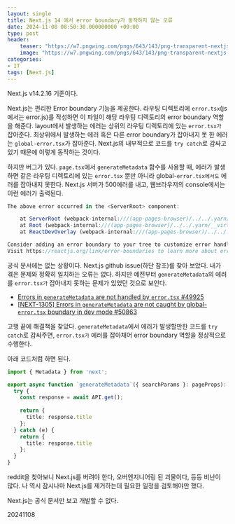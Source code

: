 ```yaml
---
layout: single
title: Next.js 14 에서 error boundary가 동작하지 않는 오류
date: 2024-11-08 08:50:30.000000000 +09:00
type: post
header:
    teaser: "https://w7.pngwing.com/pngs/643/143/png-transparent-nextjs-hd-logo.png"
    image: "https://w7.pngwing.com/pngs/643/143/png-transparent-nextjs-hd-logo.png"
categories:
- IT
tags: [Next.js]
---
```


Next.js v14.2.16 기준이다.

Next.js는 편리한 Error boundary 기능을 제공한다. 라우팅 디렉토리에 `error.tsx`(js에서는 error.js)를 작성하면 이 파일이 해당 라우팅 디렉토리의 error boundary 역할을 해준다. layout에서 발생하는 에러는 상위의 라우팅 디렉토리에 있는 `error.tsx가` 잡아준다. 최상위에서 발생하는 에러 혹은 다른 error boundary가 잡아내지 못 한 에러는 `global-error.tsx`가 잡아준다. Next.js의 내부적으로 코드를 `try catch`로 감싸고 있기 때문에 이렇게 동작하는 것이다.

하지만 버그가 있다. `page.tsx`에서 `generateMetadata` 함수를 사용할 때, 에러가 발생하면 같은 라우팅 디렉토리에 있는 `error.tsx` 뿐만 아니라 global-`error.tsx에서도` 에러를 잡아내지 못한다. Next.js 서버가 500에러를 내고, 웹브라우저의 console에서는 이런 에러가 출력된다.

```typescript
The above error occurred in the <ServerRoot> component:

    at ServerRoot (webpack-internal:///(app-pages-browser)/../../.yarn/__virtual__/next-virtual-b305331578/0/cache/next-npm-14.2.16-96548c5567-819e285096.zip/node_modules/next/dist/client/app-index.js:112:27)
    at Root (webpack-internal:///(app-pages-browser)/../../.yarn/__virtual__/next-virtual-b305331578/0/cache/next-npm-14.2.16-96548c5567-819e285096.zip/node_modules/next/dist/client/app-index.js:117:11)
    at ReactDevOverlay (webpack-internal:///(app-pages-browser)/../../.yarn/__virtual__/next-virtual-b305331578/0/cache/next-npm-14.2.16-96548c5567-819e285096.zip/node_modules/next/dist/client/components/react-dev-overlay/app/ReactDevOverlay.js:87:9)

Consider adding an error boundary to your tree to customize error handling behavior.
Visit https://reactjs.org/link/error-boundaries to learn more about error boundaries.
```

공식 문서에는 없는 상황이다. Next.js github issue(하단 참조)를 찾아 보았다. 내가 겪은 문제와 정확히 일치하는 오류는 없다. 하지만 예전부터 `generateMetadata`의 에러를 `error.tsx가` 잡아내지 못하는 문제가 있었던 것으로 보인다.

* [Errors in `generateMetadata` are not handled by `error.tsx` #49925
](https://github.com/vercel/next.js/discussions/49925)
* [[NEXT-1305] Errors in `generateMetadata` are not caught by global-`error.tsx` boundary in dev mode #50863](https://github.com/vercel/next.js/issues/50863)

고행 끝에 해결책을 찾았다. `generateMetadata`에서 에러가 발생할만한 코드를 `try catch`로 감싸주면, `error.tsx가` 에러를 잡아채어 error boundary 역할을 정상적으로 수행한다. 

아래 코드처럼 하면 된다.

```typescript
import { Metadata } from 'next';

export async function `generateMetadata`({ searchParams }: pageProps): Promise<Metadata> {
  try {
    const response = await API.get();
    
    return {
      title: response.title
    };
  } catch (e) {
    return {
      title: response.title
    };
  }
}
```

reddit을 찾아보니 Next.js를 버려야 한다, 오버엔지니어링 된 괴물이다, 등등 비난이 많다. 나 역시 잠시나마 Next.js를 제거하는데 필요한 일정을 검토해야만 했다.

Next.js는 공식 문서만 보고 개발할 수 없다.

20241108
